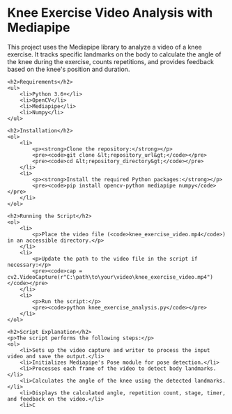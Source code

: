 <!DOCTYPE html>
<html lang="en">
<head>
    <meta charset="UTF-8">
    <meta name="viewport" content="width=device-width, initial-scale=1.0">
    <title>Knee Exercise Video Analysis with Mediapipe</title>
</head>
<body>
    <h1>Knee Exercise Video Analysis with Mediapipe</h1>
    <p>This project uses the Mediapipe library to analyze a video of a knee exercise. It tracks specific landmarks on the body to calculate the angle of the knee during the exercise, counts repetitions, and provides feedback based on the knee's position and duration.</p>
    
    <h2>Requirements</h2>
    <ul>
        <li>Python 3.6+</li>
        <li>OpenCV</li>
        <li>Mediapipe</li>
        <li>Numpy</li>
    </ul>
    
    <h2>Installation</h2>
    <ol>
        <li>
            <p><strong>Clone the repository:</strong></p>
            <pre><code>git clone &lt;repository_url&gt;</code></pre>
            <pre><code>cd &lt;repository_directory&gt;</code></pre>
        </li>
        <li>
            <p><strong>Install the required Python packages:</strong></p>
            <pre><code>pip install opencv-python mediapipe numpy</code></pre>
        </li>
    </ol>
    
    <h2>Running the Script</h2>
    <ol>
        <li>
            <p>Place the video file (<code>knee_exercise_video.mp4</code>) in an accessible directory.</p>
        </li>
        <li>
            <p>Update the path to the video file in the script if necessary:</p>
            <pre><code>cap = cv2.VideoCapture(r"C:\path\to\your\video\knee_exercise_video.mp4")</code></pre>
        </li>
        <li>
            <p>Run the script:</p>
            <pre><code>python knee_exercise_analysis.py</code></pre>
        </li>
    </ol>

    <h2>Script Explanation</h2>
    <p>The script performs the following steps:</p>
    <ol>
        <li>Sets up the video capture and writer to process the input video and save the output.</li>
        <li>Initializes Mediapipe's Pose module for pose detection.</li>
        <li>Processes each frame of the video to detect body landmarks.</li>
        <li>Calculates the angle of the knee using the detected landmarks.</li>
        <li>Displays the calculated angle, repetition count, stage, timer, and feedback on the video.</li>
        <li>C
